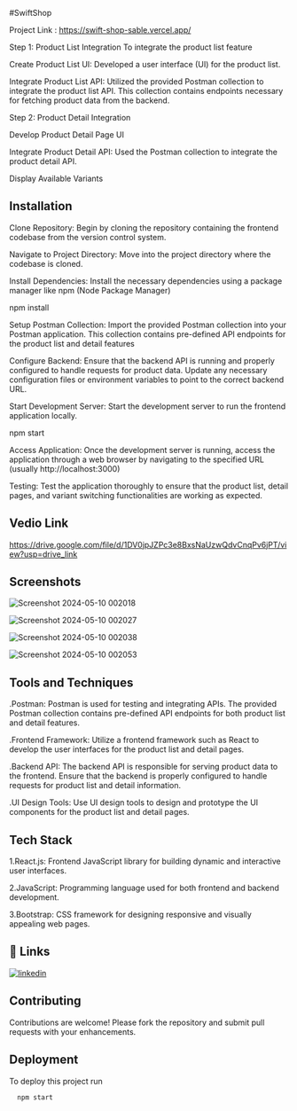 
#SwiftShop

Project Link : https://swift-shop-sable.vercel.app/



Step 1: Product List Integration
To integrate the product list feature

Create Product List UI: Developed a user interface (UI) for the product list.

Integrate Product List API: Utilized the provided Postman collection to integrate the product list API. This collection contains endpoints necessary for fetching product data from the backend.

Step 2: Product Detail Integration

Develop Product Detail Page UI

Integrate Product Detail API: Used the Postman collection to integrate the product detail API.

Display Available Variants


## Installation

Clone Repository: Begin by cloning the repository containing the frontend codebase from the version control system.

Navigate to Project Directory: Move into the project directory where the codebase is cloned.

Install Dependencies: Install the necessary dependencies using a package manager like npm (Node Package Manager) 

npm install

Setup Postman Collection: Import the provided Postman collection into your Postman application. This collection contains pre-defined API endpoints for the product list and detail features


Configure Backend: Ensure that the backend API is running and properly configured to handle requests for product data. Update any necessary configuration files or environment variables to point to the correct backend URL.


Start Development Server: Start the development server to run the frontend application locally.

npm start

Access Application: Once the development server is running, access the application through a web browser by navigating to the specified URL (usually http://localhost:3000)


Testing: Test the application thoroughly to ensure that the product list, detail pages, and variant switching functionalities are working as expected.


##  Vedio Link


https://drive.google.com/file/d/1DV0jpJZPc3e8BxsNaUzwQdvCnqPv6jPT/view?usp=drive_link




## Screenshots


![Screenshot 2024-05-10 002018](https://github.com/Shalini06singh/project/assets/131110991/24fc8075-c28a-4877-9f04-e84c0675388f)

![Screenshot 2024-05-10 002027](https://github.com/Shalini06singh/project/assets/131110991/69aec88a-9371-4b8e-ba7b-087c3b3a7bce)


![Screenshot 2024-05-10 002038](https://github.com/Shalini06singh/project/assets/131110991/ebda9948-6374-4ea4-a5f7-7cd9999474db)


![Screenshot 2024-05-10 002053](https://github.com/Shalini06singh/project/assets/131110991/27375a02-ef80-4bb3-8228-f3853807489c)



## Tools and Techniques

.Postman: Postman is used for testing and integrating APIs. The provided Postman collection contains pre-defined API endpoints for both product list and detail features.

.Frontend Framework: Utilize a frontend framework such as React to develop the user interfaces for the product list and detail pages.

.Backend API: The backend API is responsible for serving product data to the frontend. Ensure that the backend is properly configured to handle requests for product list and detail information.

.UI Design Tools: Use UI design tools to design and prototype the UI components for the product list and detail pages.


## Tech Stack


1.React.js: Frontend JavaScript library for building dynamic and interactive user interfaces.

2.JavaScript: Programming language used for both frontend and backend development.

3.Bootstrap: CSS framework for designing responsive and visually appealing web pages.


## 🔗 Links


[![linkedin](https://img.shields.io/badge/linkedin-0A66C2?style=for-the-badge&logo=linkedin&logoColor=white)](https://www.linkedin.com/in/shalini06/)


## Contributing

Contributions are welcome! Please fork the repository and submit pull requests with your enhancements.


## Deployment

To deploy this project run

```bash
  npm start
```

